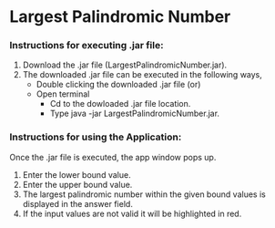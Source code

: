 # Largest Palindromic Number

### Instructions for executing .jar file:
1. Download the .jar file (LargestPalindromicNumber.jar).
2. The downloaded .jar file can be executed in the following ways,
    * Double clicking the downloaded .jar file (or)
    * Open terminal
        * Cd to the dowloaded .jar file location.
        * Type java -jar LargestPalindromicNumber.jar.
### Instructions for using the Application:
Once the .jar file is executed, the app window pops up.
1. Enter the lower bound value.
2. Enter the upper bound value.
3. The largest palindromic number within the given bound values is displayed in the answer field.
4. If the input values are not valid it will be highlighted in red.
